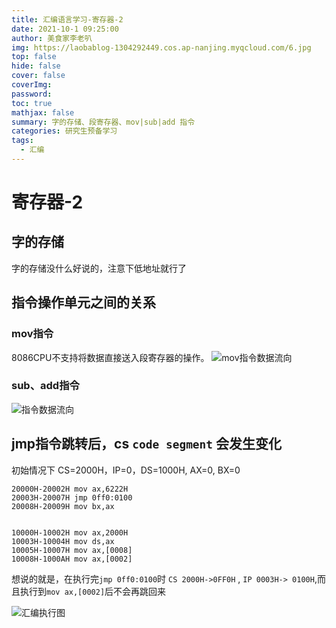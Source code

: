 ```yaml
---
title: 汇编语言学习-寄存器-2
date: 2021-10-1 09:25:00
author: 美食家李老叭
img: https://laobablog-1304292449.cos.ap-nanjing.myqcloud.com/6.jpg
top: false
hide: false
cover: false
coverImg: 
password: 
toc: true
mathjax: false
summary: 字的存储、段寄存器、mov|sub|add 指令
categories: 研究生预备学习
tags:
  - 汇编
---
```


# 寄存器-2

## 字的存储

字的存储没什么好说的，注意下低地址就行了

## 指令操作单元之间的关系

### mov指令
  8086CPU不支持将数据直接送入段寄存器的操作。
![mov指令数据流向](https://laoba-1304292449.cos.ap-chengdu.myqcloud.com/img/20211002102608.png)

### sub、add指令

![指令数据流向](https://laoba-1304292449.cos.ap-chengdu.myqcloud.com/img/20211002102642.png)

## jmp指令跳转后，cs `code segment` 会发生变化

  初始情况下 CS=2000H，IP=0，DS=1000H, AX=0, BX=0

``` text
20000H-20002H mov ax,6222H
20003H-20007H jmp 0ff0:0100
20008H-20009H mov bx,ax


10000H-10002H mov ax,2000H
10003H-10004H mov ds,ax
10005H-10007H mov ax,[0008]
10008H-1000AH mov ax,[0002]
```
  想说的就是，在执行完`jmp 0ff0:0100`时 `CS 2000H->0FF0H` , `IP 0003H-> 0100H`,而且执行到`mov ax,[0002]`后不会再跳回来

![汇编执行图](https://laoba-1304292449.cos.ap-chengdu.myqcloud.com/img/20211002104344.png)
